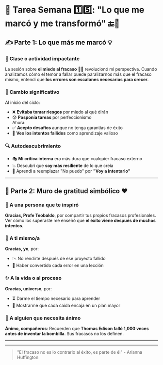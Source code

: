 # 📝 Tarea Semana 1️⃣5️⃣: "Lo que me marcó y me transformó" 🔚🌟  

## ✍️ Parte 1: Lo que más me marcó 💡  

### 💬 **Clase o actividad impactante**  
La sesión sobre **el miedo al fracaso** 🚧💔 revolucionó mi perspectiva. Cuando analizamos cómo el temor a fallar puede paralizarnos más que el fracaso mismo, entendí que **los errores son escalones necesarios para crecer**.  

### 🔄 **Cambio significativo**  
Al inicio del ciclo:  
- ❌ **Evitaba tomar riesgos** por miedo al qué dirán  
- 😰 **Posponía tareas** por perfeccionismo  
Ahora:  
- ✅ **Acepto desafíos** aunque no tenga garantías de éxito  
- 💪 **Veo los intentos fallidos** como aprendizaje valioso  

### 🔍 **Autodescubrimiento**  
- 🎭 **Mi crítica interna** era más dura que cualquier fracaso externo  
- 💥 Descubrí que **soy más resiliente** de lo que creía  
- 🌱 Aprendí a reemplazar "No puedo" por **"Voy a intentarlo"**  

---  

## 🧱 Parte 2: Muro de gratitud simbólico ❤️  

### 👤 **A una persona que te inspiró**  
**Gracias, Profe Teobaldo**, por compartir tus propios fracasos profesionales. Ver cómo los superaste me enseñó que **el éxito viene después de muchos intentos**.  

### 🙏 **A ti mismo/a**  
**Gracias, yo**, por:  
- 📉 No rendirte después de ese proyecto fallido  
- 🔄 Haber convertido cada error en una lección  

### ✨ **A la vida o al proceso**  
**Gracias, universo**, por:  
- ⏳ Darme el tiempo necesario para aprender  
- 🧩 Mostrarme que cada caída encaja en un plan mayor  

### 🌱 **A alguien que necesita ánimo**  
**Ánimo, compañeros**: Recuerden que **Thomas Edison falló 1,000 veces antes de inventar la bombilla**. Sus fracasos no los definen.  

---  


---  

> "El fracaso no es lo contrario al éxito, es parte de él" - Arianna Huffington  
